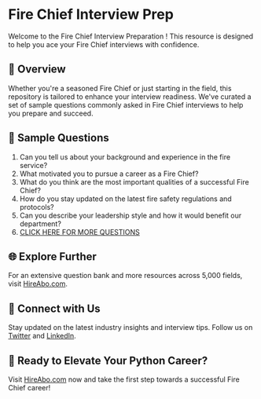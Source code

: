 # Fire Chief Interview Prep

Welcome to the Fire Chief Interview Preparation ! This resource is designed to help you ace your Fire Chief interviews with confidence.

## 🚀 Overview

Whether you're a seasoned Fire Chief or just starting in the field, this repository is tailored to enhance your interview readiness. We've curated a set of sample questions commonly asked in Fire Chief interviews to help you prepare and succeed.

## 📝 Sample Questions

1. Can you tell us about your background and experience in the fire service?
2. What motivated you to pursue a career as a Fire Chief?
3. What do you think are the most important qualities of a successful Fire Chief?
4. How do you stay updated on the latest fire safety regulations and protocols?
5. Can you describe your leadership style and how it would benefit our department?
6. [CLICK HERE FOR MORE QUESTIONS](https://hireabo.com/job/9_3_36/Fire%20Chief)

## 🌐 Explore Further

For an extensive question bank and more resources across 5,000 fields, visit [HireAbo.com](https://www.hireabo.com).

## 📱 Connect with Us

Stay updated on the latest industry insights and interview tips. Follow us on [Twitter](https://twitter.com/hireabo) and [LinkedIn](https://www.linkedin.com/in/hire-abo-3609972a8/).

## 🚀 Ready to Elevate Your Python Career?

Visit [HireAbo.com](https://www.hireabo.com) now and take the first step towards a successful Fire Chief career!